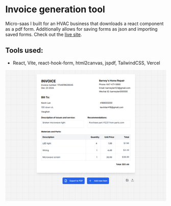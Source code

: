 # Invoice generation tool
Micro-saas I built for an HVAC business that downloads a react component as a pdf form. Additionally allows for saving forms as json and importing saved forms. Check out the [live site](https://invoice-creator-hvac.vercel.app/).

## Tools used:
- React, Vite, react-hook-form, html2canvas, jspdf, TailwindCSS, Vercel

![Thumbnail](/public/images/invoice.png)

